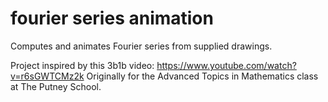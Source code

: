 # fourier series animation

Computes and animates Fourier series from supplied drawings.

Project inspired by this 3b1b video: https://www.youtube.com/watch?v=r6sGWTCMz2k
Originally for the Advanced Topics in Mathematics class at The Putney School.
